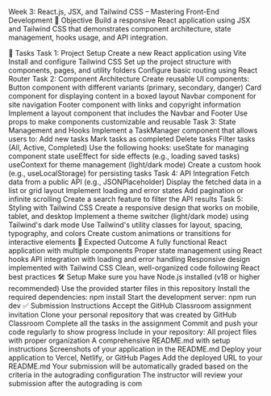 Week 3: React.js, JSX, and Tailwind CSS – Mastering Front-End Development
🚀 Objective
Build a responsive React application using JSX and Tailwind CSS that demonstrates component architecture, state management, hooks usage, and API integration.

📂 Tasks
Task 1: Project Setup
Create a new React application using Vite
Install and configure Tailwind CSS
Set up the project structure with components, pages, and utility folders
Configure basic routing using React Router
Task 2: Component Architecture
Create reusable UI components:
Button component with different variants (primary, secondary, danger)
Card component for displaying content in a boxed layout
Navbar component for site navigation
Footer component with links and copyright information
Implement a layout component that includes the Navbar and Footer
Use props to make components customizable and reusable
Task 3: State Management and Hooks
Implement a TaskManager component that allows users to:
Add new tasks
Mark tasks as completed
Delete tasks
Filter tasks (All, Active, Completed)
Use the following hooks:
useState for managing component state
useEffect for side effects (e.g., loading saved tasks)
useContext for theme management (light/dark mode)
Create a custom hook (e.g., useLocalStorage) for persisting tasks
Task 4: API Integration
Fetch data from a public API (e.g., JSONPlaceholder)
Display the fetched data in a list or grid layout
Implement loading and error states
Add pagination or infinite scrolling
Create a search feature to filter the API results
Task 5: Styling with Tailwind CSS
Create a responsive design that works on mobile, tablet, and desktop
Implement a theme switcher (light/dark mode) using Tailwind's dark mode
Use Tailwind's utility classes for layout, spacing, typography, and colors
Create custom animations or transitions for interactive elements
🧪 Expected Outcome
A fully functional React application with multiple components
Proper state management using React hooks
API integration with loading and error handling
Responsive design implemented with Tailwind CSS
Clean, well-organized code following React best practices
🛠️ Setup
Make sure you have Node.js installed (v18 or higher recommended)
Use the provided starter files in this repository
Install the required dependencies:
npm install
Start the development server:
npm run dev
✅ Submission Instructions
Accept the GitHub Classroom assignment invitation
Clone your personal repository that was created by GitHub Classroom
Complete all the tasks in the assignment
Commit and push your code regularly to show progress
Include in your repository:
All project files with proper organization
A comprehensive README.md with setup instructions
Screenshots of your application in the README.md
Deploy your application to Vercel, Netlify, or GitHub Pages
Add the deployed URL to your README.md
Your submission will be automatically graded based on the criteria in the autograding configuration
The instructor will review your submission after the autograding is com